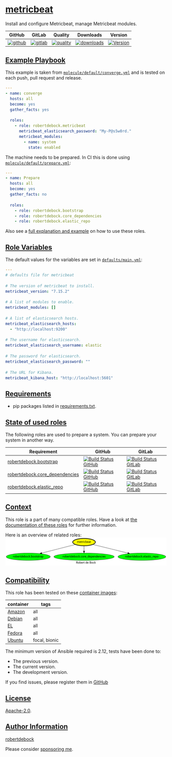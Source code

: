 # [metricbeat](#metricbeat)

Install and configure Metricbeat, manage Metricbeat modules.

|GitHub|GitLab|Quality|Downloads|Version|
|------|------|-------|---------|-------|
|[![github](https://github.com/robertdebock/ansible-role-metricbeat/workflows/Ansible%20Molecule/badge.svg)](https://github.com/robertdebock/ansible-role-metricbeat/actions)|[![gitlab](https://gitlab.com/robertdebock-iac/ansible-role-metricbeat/badges/master/pipeline.svg)](https://gitlab.com/robertdebock-iac/ansible-role-metricbeat)|[![quality](https://img.shields.io/ansible/quality/56439)](https://galaxy.ansible.com/robertdebock/metricbeat)|[![downloads](https://img.shields.io/ansible/role/d/56439)](https://galaxy.ansible.com/robertdebock/metricbeat)|[![Version](https://img.shields.io/github/release/robertdebock/ansible-role-metricbeat.svg)](https://github.com/robertdebock/ansible-role-metricbeat/releases/)|

## [Example Playbook](#example-playbook)

This example is taken from [`molecule/default/converge.yml`](https://github.com/robertdebock/ansible-role-metricbeat/blob/master/molecule/default/converge.yml) and is tested on each push, pull request and release.

```yaml
---
- name: converge
  hosts: all
  become: yes
  gather_facts: yes

  roles:
    - role: robertdebock.metricbeat
      metricbeat_elasticsearch_password: "My-P@s5w0rd."
      metricbeat_modules:
        - name: system
          state: enabled
```

The machine needs to be prepared. In CI this is done using [`molecule/default/prepare.yml`](https://github.com/robertdebock/ansible-role-metricbeat/blob/master/molecule/default/prepare.yml):

```yaml
---
- name: Prepare
  hosts: all
  become: yes
  gather_facts: no

  roles:
    - role: robertdebock.bootstrap
    - role: robertdebock.core_dependencies
    - role: robertdebock.elastic_repo
```

Also see a [full explanation and example](https://robertdebock.nl/how-to-use-these-roles.html) on how to use these roles.

## [Role Variables](#role-variables)

The default values for the variables are set in [`defaults/main.yml`](https://github.com/robertdebock/ansible-role-metricbeat/blob/master/defaults/main.yml):

```yaml
---
# defaults file for metricbeat

# The version of metricbeat to install.
metricbeat_version: "7.15.2"

# A list of modules to enable.
metricbeat_modules: []

# A list of elasticsearch hosts.
metricbeat_elasticsearch_hosts:
  - "http://localhost:9200"

# The username for elasticsearch.
metricbeat_elasticsearch_username: elastic

# The password for elasticsearch.
metricbeat_elasticsearch_password: ""

# The URL for Kibana.
metricbeat_kibana_host: "http://localhost:5601"
```

## [Requirements](#requirements)

- pip packages listed in [requirements.txt](https://github.com/robertdebock/ansible-role-metricbeat/blob/master/requirements.txt).

## [State of used roles](#state-of-used-roles)

The following roles are used to prepare a system. You can prepare your system in another way.

| Requirement | GitHub | GitLab |
|-------------|--------|--------|
|[robertdebock.bootstrap](https://galaxy.ansible.com/robertdebock/bootstrap)|[![Build Status GitHub](https://github.com/robertdebock/ansible-role-bootstrap/workflows/Ansible%20Molecule/badge.svg)](https://github.com/robertdebock/ansible-role-bootstrap/actions)|[![Build Status GitLab](https://gitlab.com/robertdebock-iac/ansible-role-bootstrap/badges/master/pipeline.svg)](https://gitlab.com/robertdebock-iac/ansible-role-bootstrap)|
|[robertdebock.core_dependencies](https://galaxy.ansible.com/robertdebock/core_dependencies)|[![Build Status GitHub](https://github.com/robertdebock/ansible-role-core_dependencies/workflows/Ansible%20Molecule/badge.svg)](https://github.com/robertdebock/ansible-role-core_dependencies/actions)|[![Build Status GitLab](https://gitlab.com/robertdebock-iac/ansible-role-core_dependencies/badges/master/pipeline.svg)](https://gitlab.com/robertdebock-iac/ansible-role-core_dependencies)|
|[robertdebock.elastic_repo](https://galaxy.ansible.com/robertdebock/elastic_repo)|[![Build Status GitHub](https://github.com/robertdebock/ansible-role-elastic_repo/workflows/Ansible%20Molecule/badge.svg)](https://github.com/robertdebock/ansible-role-elastic_repo/actions)|[![Build Status GitLab](https://gitlab.com/robertdebock-iac/ansible-role-elastic_repo/badges/master/pipeline.svg)](https://gitlab.com/robertdebock-iac/ansible-role-elastic_repo)|

## [Context](#context)

This role is a part of many compatible roles. Have a look at [the documentation of these roles](https://robertdebock.nl/) for further information.

Here is an overview of related roles:
![dependencies](https://raw.githubusercontent.com/robertdebock/ansible-role-metricbeat/png/requirements.png "Dependencies")

## [Compatibility](#compatibility)

This role has been tested on these [container images](https://hub.docker.com/u/robertdebock):

|container|tags|
|---------|----|
|[Amazon](https://hub.docker.com/repository/docker/robertdebock/amazonlinux/general)|all|
|[Debian](https://hub.docker.com/repository/docker/robertdebock/debian/general)|all|
|[EL](https://hub.docker.com/repository/docker/robertdebock/enterpriselinux/general)|all|
|[Fedora](https://hub.docker.com/repository/docker/robertdebock/fedora/general)|all|
|[Ubuntu](https://hub.docker.com/repository/docker/robertdebock/ubuntu/general)|focal, bionic|

The minimum version of Ansible required is 2.12, tests have been done to:

- The previous version.
- The current version.
- The development version.

If you find issues, please register them in [GitHub](https://github.com/robertdebock/ansible-role-metricbeat/issues)

## [License](#license)

[Apache-2.0](https://github.com/robertdebock/ansible-role-metricbeat/blob/master/LICENSE).

## [Author Information](#author-information)

[robertdebock](https://robertdebock.nl/)

Please consider [sponsoring me](https://github.com/sponsors/robertdebock).
